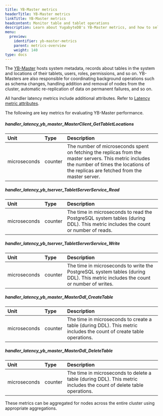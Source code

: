 ```yaml
---
title: YB-Master metrics
headerTitle: YB-Master metrics
linkTitle: YB-Master metrics
headcontent: Monitor table and tablet operations
description: Learn about YugabyteDB's YB-Master metrics, and how to select and use the metrics.
menu:
  preview:
    identifier: yb-master-metrics
    parent: metrics-overview
    weight: 140
type: docs
---
```


The [YB-Master](../../../architecture/concepts/yb-master/) hosts system metadata, records about tables in the system and locations of their tablets, users, roles, permissions, and so on. YB-Masters are also responsible for coordinating background operations such as schema changes, handling addition and removal of nodes from the cluster, automatic re-replication of data on permanent failures, and so on.

All handler latency metrics include additional attributes. Refer to [Latency metric attributes](../throughput/#latency-metric-attributes).

The following are key metrics for evaluating YB-Master performance.

##### handler_latency_yb_master_MasterClient_GetTabletLocations

| Unit | Type | Description |
| :--- | :--- | :--- |
| microseconds | counter | The number of microseconds spent on fetching the replicas from the master servers. This metric includes the number of times the locations of the replicas are fetched from the master server.

##### handler_latency_yb_tserver_TabletServerService_Read

| Unit | Type | Description |
| :--- | :--- | :--- |
| microseconds | counter | The time in microseconds to read the PostgreSQL system tables (during DDL). This metric includes the count or number of reads.

##### handler_latency_yb_tserver_TabletServerService_Write

| Unit | Type | Description |
| :--- | :--- | :--- |
| microseconds | counter | The time in microseconds to write the PostgreSQL system tables (during DDL). This metric includes the count or number of writes.

##### handler_latency_yb_master_MasterDdl_CreateTable

| Unit | Type | Description |
| :--- | :--- | :--- |
| microseconds | counter | The time in microseconds to create a table (during DDL). This metric includes the count of create table operations.

##### handler_latency_yb_master_MasterDdl_DeleteTable

| Unit | Type | Description |
| :--- | :--- | :--- |
| microseconds | counter | The time in microseconds to delete a table (during DDL). This metric includes the count of delete table operations.

<!-- | Metrics | Unit | Type | Description |
| :------ | :--- | :--- | :---------- |
| `handler_latency_yb_master_MasterClient_GetTabletLocations` | microseconds | counter | The number of microseconds spent on fetching the replicas from the master servers. This metric includes the number of times the locations of the replicas are fetched from the master server. |
| `handler_latency_yb_tserver_TabletServerService_Read` | microseconds | counter | The time in microseconds to read the PostgreSQL system tables (during DDL). This metric includes the count or number of reads. |
| `handler_latency_yb_tserver_TabletServerService_Write` | microseconds | counter | The time in microseconds to write the PostgreSQL system tables (during DDL). This metric includes the count or number of writes. |
| `handler_latency_yb_master_MasterDdl_CreateTable` | microseconds | counter | The time in microseconds to create a table (during DDL). This metric includes the count of create table operations.|
| `handler_latency_yb_master_MasterDdl_DeleteTable` | microseconds | counter | The time in microseconds to delete a table (during DDL). This metric includes the count of delete table operations.| -->

These metrics can be aggregated for nodes across the entire cluster using appropriate aggregations.
